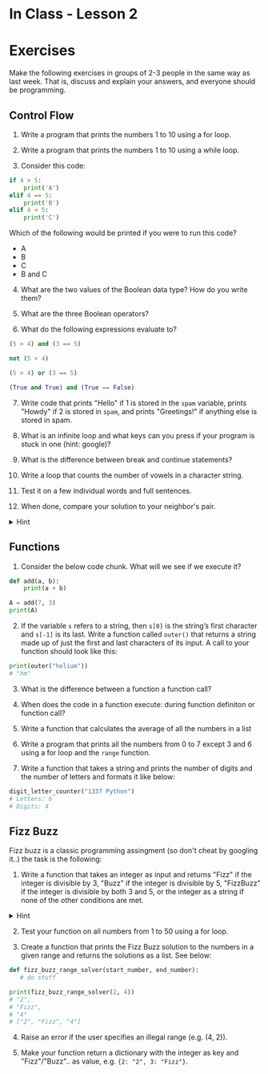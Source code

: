 # In Class - Lesson 2

# Exercises

Make the following exercises in groups of 2-3 people in the same way as last week. That is, discuss and explain your answers, and everyone should be programming. 


## Control Flow


1) Write a program that prints the numbers 1 to 10 using a for loop. 

2) Write a program that prints the numbers 1 to 10 using a while loop.

3) Consider this code:

```py
if 4 > 5:
    print('A')
elif 4 == 5:
    print('B')
elif 4 < 5:
    print('C')
```
Which of the following would be printed if you were to run this code? 
- A
- B
- C
- B and C

4) What are the two values of the Boolean data type? How do you write them?

5) What are the three Boolean operators?

6) What do the following expressions evaluate to?

```py
(5 > 4) and (3 == 5)

not (5 > 4)

(5 > 4) or (3 == 5)

(True and True) and (True == False)
```

7) Write code that prints "Hello" if 1 is stored in the `spam` variable, prints "Howdy" if 2 is stored in `spam`, and prints "Greetings!" if anything else is stored in spam.

8) What is an infinite loop and what keys can you press if your program is stuck in one (hint: google)?

9) What is the difference between break and continue statements? 

10) Write a loop that counts the number of vowels in a character string.
11) Test it on a few individual words and full sentences.
12) When done, compare your solution to your neighbor's pair. 

<details>
  <summary>Hint</summary>
  
  Use the `range` function.
</details>

 

## Functions
1) Consider the below code chunk. What will we see if we execute it?

```py
def add(a, b):
    print(a + b)

A = add(7, 3)
print(A)
```

2) If the variable `s` refers to a string, then `s[0]` is the string’s first character and `s[-1]` is its last. Write a function called `outer()` that returns a string made up of just the first and last characters of its input. A call to your function should look like this:

```py
print(outer("helium"))
# "hm"
```

3) What is the difference between a function a function call?

4) When does the code in a function execute: during function definiton or function call?

5) Write a function that calculates the average of all the numbers in a list

6) Write a program that prints all the numbers from 0 to 7 except 3 and 6 using a for loop and the `range` function.

7) Write a function that takes a string and prints the number of digits and the number of letters and formats it like below:

```py
digit_letter_counter("1337 Python")
# Letters: 6
# Digits: 4
```


## Fizz Buzz
Fizz buzz is a classic programming assingment (so don't cheat by googling it..) the task is the following:

1) Write a function that takes an integer as input and returns "Fizz" if the integer is divisible by 3, "Buzz" if the integer is divisible by 5, "FizzBuzz" if the integer is divisible by both 3 and 5, or the integer as a string if none of the other conditions are met.

<details>
  <summary>Hint</summary>
  
  Use the modulo `%%` operator.
</details>

 2) Test your function on all numbers from 1 to 50 using a for loop.

 3) Create a function that prints the Fizz Buzz solution to the numbers in a given range and returns the solutions as a list. See below:


 ```py
def fizz_buzz_range_solver(start_number, end_number):
    # do stuff

print(fizz_buzz_range_solver(2, 4))
# "2", 
# "Fizz", 
# "4"
# ["2", "Fizz", "4"]
 ```

 4) Raise an error if the user specifies an illegal range (e.g. (4, 2)).

 5) Make your function return a dictionary with the integer as key and "Fizz"/"Buzz".. as value, e.g. `{2: "2", 3: "Fizz"}`.

